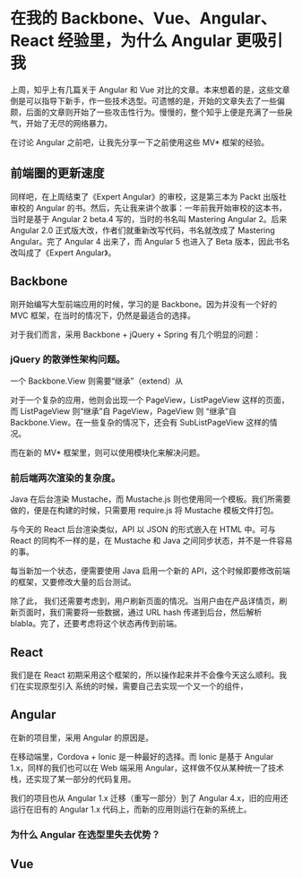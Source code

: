 在我的 Backbone、Vue、Angular、React 经验里，为什么 Angular 更吸引我
===

上周，知乎上有几篇关于 Angular 和 Vue 对比的文章。本来想着的是，这些文章倒是可以指导下新手，作一些技术选型。可遗憾的是，开始的文章失去了一些偏颇，后面的文章则开始了一些攻击性行为。慢慢的，整个知乎上便是充满了一些戾气，开始了无尽的网络暴力。

在讨论 Angular 之前吧，让我先分享一下之前使用这些 MV* 框架的经验。

前端圈的更新速度
---

同样吧，在上周结束了《Expert Angular》的审校，这是第三本为 Packt 出版社审校的 Angular 的书。然后，先让我来讲个故事：一年前我开始审校的这本书，当时是基于 Angular 2 beta.4 写的，当时的书名叫 Mastering Angular 2。后来 Angular 2.0 正式版大改，作者们就重新改写代码，书名就改成了 Mastering Angular。完了 Angular 4 出来了，而 Angular 5 也进入了 Beta 版本，因此书名改叫成了《Expert Angular》。 ​​​​

Backbone
---

刚开始编写大型前端应用的时候，学习的是 Backbone。因为并没有一个好的 MVC 框架，在当时的情况下，仍然是最适合的选择。

对于我们而言，采用 Backbone + jQuery + Spring 有几个明显的问题：

### jQuery 的**散弹性架构**问题。

一个 Backbone.View 则需要“继承”（extend）从

对于一个复杂的应用，他则会出现一个 PageView，ListPageView 这样的页面，而 ListPageView 则“继承”自 PageView，PageView 则 “继承”自  Backbone.View。在一些复杂的情况下，还会有 SubListPageView 这样的情况。

而在新的 MV* 框架里，则可以使用模块化来解决问题。

### **前后端两次渲染的复杂度**。

Java 在后台渲染 Mustache，而 Mustache.js 则也使用同一个模板。我们所需要做的，便是在构建的时候，只需要用 require.js 将 Mustache 模板文件打包。

与今天的 React 后台渲染类似，API 以 JSON 的形式嵌入在 HTML 中。可与 React 的同构不一样的是，在 Mustache 和 Java 之间同步状态，并不是一件容易的事。

每当新加一个状态，便需要使用 Java 启用一个新的 API，这个时候即要修改前端的框架，又要修改大量的后台测试。

除了此， 我们还需要考虑到，用户刷新页面的情况。当用户由在产品详情页，刷新页面时，我们需要将一些数据，通过 URL hash 传递到后台，然后解析 blabla。完了，还要考虑将这个状态再传到前端。

React
---

我们是在 React 初期采用这个框架的，所以操作起来并不会像今天这么顺利。我们在实现原型引入 系统的时候，需要自己去实现一个又一个的组件，

Angular 
---

在新的项目里，采用 Angular 的原因是。

在移动端里，Cordova + Ionic 是一种最好的选择。而 Ionic 是基于 Angular 1.x，同样的我们也可以在 Web 端采用 Angular，这样做不仅从某种统一了技术栈，还实现了某一部分的代码复用。

我们的项目也从 Angular 1.x 迁移（重写一部分）到了 Angular 4.x，旧的应用还运行在旧有的 Angular 1.x 代码上，而新的应用则运行在新的系统上。

### 为什么 Angular 在选型里失去优势？

Vue
---


